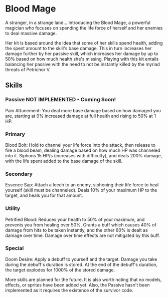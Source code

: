 # Blood Mage

A stranger, in a strange land...
Introducing the Blood Mage, a powerful magician who focuses on spending the life force of herself and her enemies to deal massive damage.

Her kit is based around the idea that some of her skills spend health, adding the spent amount to the skill's base damage. This in turn increases her damage further by her passive skill, which increases her damage by up to 50% based on how much health she's missing. Playing with this kit entails balancing her passive with the need to not be instantly killed by the myriad threats of Petrichor V.

## Skills

### Passive NOT IMPLEMENTED - Coming Soon!
Pain Attunement: You deal more base damage based on how damaged you are, starting at 0% increased damage at full health and rising to 50% at 1 HP.

### Primary
Blood Bolt: Hold to channel your life force into the attack, then release to fire a blood beam, dealing damage based on how much HP was channeled into it. Siphons 15 HP/s (increases with difficulty), and deals 200% damage, with the life spent added to the base damage of the skill.

### Secondary
Essence Sap: Attach a leech to an enemy, siphoning their life force to heal yourself (skill must be channeled). Deals 10% of your maximum HP to the target, and heals you for that amount.

### Utility
Petrified Blood: Reduces your health to 50% of your maximum, and prevents you from healing over 50%. Grants a buff which causes 40% of damage from hits to be taken instantly, and the other 60% is dealt as damage over time. Damage over time effects are not mitigated by this buff.

### Special
Doom Desire: Apply a debuff to yourself and the target. Damage you take during the debuff's duration is stored. At the end of the debuff's duration, the target explodes for 1000% of the stored damage.



More skills are planned for the future. It is also worth noting that no models, effects, or sprites have been added yet. Also, the Passive hasn't been implemented as it requires the existence of the survivor code.
